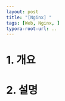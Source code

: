 ```yaml
---
layout: post
title: "[Nginx] "
tags: [Web, Nginx, ]
typora-root-url: ..
---
```


# 1. 개요





# 2. 설명



